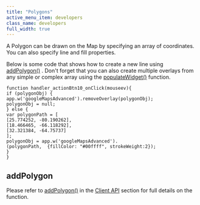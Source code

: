 ```yaml
---
title: "Polygons"
active_menu_item: developers
class_name: developers
full_width: true
---
```



A Polygon can be drawn on the Map by specifying an array of coordinates. You can also specify line and fill properties.

Below is some code that shows how to create a new line using [addPolygon()](../../../../scripting-apis/client-api/widget-object-functions/advanced-maps/addpolygon.htm) . Don't forget that you can also create multiple overlays from any simple or complex array using the [populateWidget()](../using-populatewidget.htm) function.

    function handler_actionBtn10_onClick(mouseev){
    if (polygonObj) {
    app.w('googleMapsAdvanced').removeOverlay(polygonObj);
    polygonObj = null;
    } else {
    var polygonPath = [
    [25.774252, -80.190262],
    [18.466465, -66.118292],
    [32.321384, -64.75737]
    ];
    polygonObj = app.w('googleMapsAdvanced').
    (polygonPath,  {fillColor: "#00ffff", strokeWeight:2});
    }
    }
   

## addPolygon

Please refer to [addPolygon()](../../../../scripting-apis/client-api/widget-object-functions/advanced-maps/addpolygon.htm) in the [Client API](../../../../scripting-apis/client-api/index.htm) section for full details on the function.

